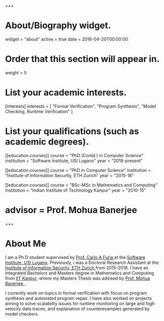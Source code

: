 +++
# About/Biography widget.
widget = "about"
active = true
date = 2016-04-20T00:00:00

# Order that this section will appear in.
weight = 5

# List your academic interests.
[interests]
  interests = [
    "Formal Verification",
    "Program Synthesis",
    "Model Checking, Runtime Verification"
      ]

# List your qualifications (such as academic degrees).
[[education.courses]]
 course = "PhD (Contd.) in Computer Science"
 institution = "Software Institute, USI Lugano"
 year = "2018-present"

[[education.courses]]
 course = "PhD in Computer Science"
 institution = "Institute of Information Security, ETH Zurich"
 year = "2015-18"

[[education.courses]]
  course = "BSc-MSc in Mathematics and Computing"
  institution = "Indian Institute of Technology Kanpur"
  year = "2010-15"
#  advisor = Prof. Mohua Banerjee

+++

# About Me

I am a Ph.D student supervised by <a href="http://bugcounting.net">  Prof. Carlo A Furia </a> at the <a href="http://si.usi.ch"> Software Institute, USI Lugano</a>. Previously, i was a Doctoral Research Assistant at the <a href="http://www.informationsecurity.ethz.ch/"> Institute of Information Security, ETH Zurich </a> from 2015-2018. I have an Integrated Bachelors and Masters degree in Mathematics and Computing from <a href="http://iitk.ac.in"> IIT Kanpur</a>, where my Masters Thesis was advised by <a href="http://home.iitk.ac.in/~mohua/"> Prof. Mohua Banerjee </a>.</p>
<p> I currently work on topics in formal verification with focus on program synthesis and automated program repair.
I have also worked on projects aiming to solve scalability issues for runtime monitoring on large and high velocity data traces, and explanation of counterexamples generated by model checkers.</p>
